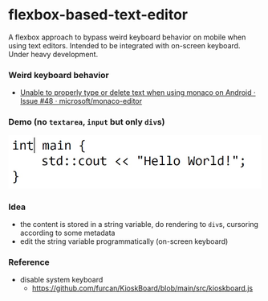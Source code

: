 flexbox-based-text-editor
=========================
A flexbox approach to bypass weird keyboard behavior on mobile when using text editors. Intended to be integrated with on-screen keyboard. Under heavy development.

### Weird keyboard behavior
- [Unable to properly type or delete text when using monaco on Android · Issue #48 · microsoft/monaco-editor](https://github.com/microsoft/monaco-editor/issues/48)

### Demo (no `textarea`, `input` but only `div`s)
![](demo.jpg)

### Idea
- the content is stored in a string variable, do rendering to `div`s, cursoring according to some metadata
- edit the string variable programmatically (on-screen keyboard)

### Reference
- disable system keyboard
  - https://github.com/furcan/KioskBoard/blob/main/src/kioskboard.js
